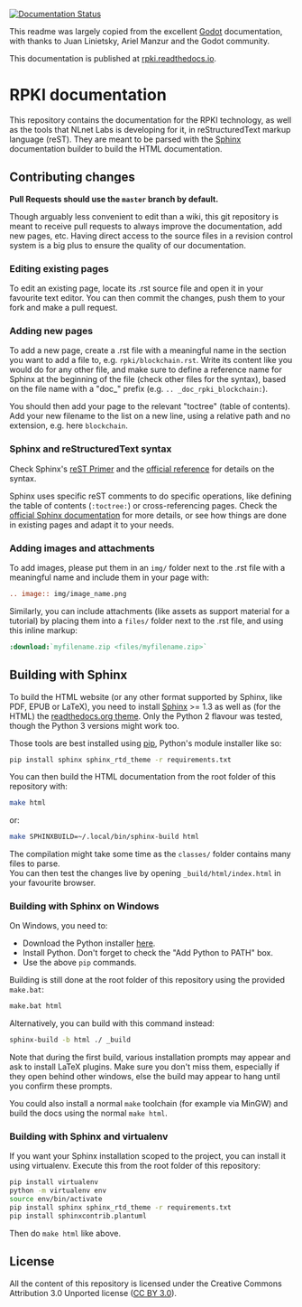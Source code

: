 [![Documentation Status](https://readthedocs.org/projects/rpki/badge/?version=latest)](https://rpki.readthedocs.io/en/latest/?badge=latest)

This readme was largely copied from the excellent [Godot](https://github.com/godotengine/godot-docs) documentation, with thanks to Juan Linietsky, Ariel Manzur and the Godot community. 

This documentation is published at [rpki.readthedocs.io](https://rpki.readthedocs.io/).

# RPKI documentation

This repository contains the documentation for the RPKI technology, as well as the tools that NLnet Labs is developing for it,  in reStructuredText markup language (reST). They are meant to be parsed with the [Sphinx](http://sphinx-doc.org/) documentation builder to build the HTML documentation.

## Contributing changes

**Pull Requests should use the `master` branch by default.**

Though arguably less convenient to edit than a wiki, this git repository is meant to receive pull requests to always improve the documentation, add new pages, etc. Having direct access to the source files in a revision control system is a big plus to ensure the quality of our documentation.

### Editing existing pages

To edit an existing page, locate its .rst source file and open it in your favourite text editor. You can then commit the changes, push them to your fork and make a pull request. 

### Adding new pages

To add a new page, create a .rst file with a meaningful name in the section you want to add a file to, e.g. `rpki/blockchain.rst`. Write its content like you would do for any other file, and make sure to define a reference name for Sphinx at the beginning of the file (check other files for the syntax), based on the file name with a "doc_" prefix (e.g. `.. _doc_rpki_blockchain:`).

You should then add your page to the relevant "toctree" (table of contents). Add your new filename to the list on a new line, using a relative path and no extension, e.g. here `blockchain`.

### Sphinx and reStructuredText syntax

Check Sphinx's [reST Primer](http://www.sphinx-doc.org/en/stable/rest.html) and the [official reference](http://docutils.sourceforge.net/rst.html) for details on the syntax.

Sphinx uses specific reST comments to do specific operations, like defining the table of contents (`:toctree:`) or cross-referencing pages. Check the [official Sphinx documentation](http://www.sphinx-doc.org/en/stable/index.html) for more details, or see how things are done in existing pages and adapt it to your needs.

### Adding images and attachments

To add images, please put them in an `img/` folder next to the .rst file with a meaningful name and include them in your page with:
```rst
.. image:: img/image_name.png
```

Similarly, you can include attachments (like assets as support material for a tutorial) by placing them into a `files/` folder next to the .rst file, and using this inline markup:
```rst
:download:`myfilename.zip <files/myfilename.zip>`
```

## Building with Sphinx

To build the HTML website (or any other format supported by Sphinx, like PDF, EPUB or LaTeX), you need to install [Sphinx](http://sphinx-doc.org/) >= 1.3 as well as (for the HTML) the [readthedocs.org theme](https://github.com/snide/sphinx_rtd_theme). Only the Python 2 flavour was tested, though the Python 3 versions might work too.

Those tools are best installed using [pip](https://pip.pypa.io), Python's module installer like so:

```sh
pip install sphinx sphinx_rtd_theme -r requirements.txt
```

You can then build the HTML documentation from the root folder of this repository with:

```sh
make html
```

or:

```sh
make SPHINXBUILD=~/.local/bin/sphinx-build html
```

The compilation might take some time as the `classes/` folder contains many files to parse.  
You can then test the changes live by opening `_build/html/index.html` in your favourite browser.

### Building with Sphinx on Windows

On Windows, you need to: 
* Download the Python installer [here](https://www.python.org/downloads/).
* Install Python. Don't forget to check the "Add Python to PATH" box.
* Use the above `pip` commands.

Building is still done at the root folder of this repository using the provided `make.bat`:
```sh
make.bat html
```

Alternatively, you can build with this command instead:
```sh
sphinx-build -b html ./ _build
```

Note that during the first build, various installation prompts may appear and ask to install LaTeX plugins.
Make sure you don't miss them, especially if they open behind other windows, else the build may appear to hang until you confirm these prompts.

You could also install a normal `make` toolchain (for example via MinGW) and build the docs using the normal `make html`.


### Building with Sphinx and virtualenv

If you want your Sphinx installation scoped to the project, you can install it using virtualenv.
Execute this from the root folder of this repository:

```sh
pip install virtualenv
python -m virtualenv env
source env/bin/activate
pip install sphinx sphinx_rtd_theme -r requirements.txt
pip install sphinxcontrib.plantuml
```

Then do `make html` like above.

## License

All the content of this repository is licensed under the Creative Commons Attribution 3.0 Unported license ([CC BY 3.0](https://creativecommons.org/licenses/by/3.0/)).
